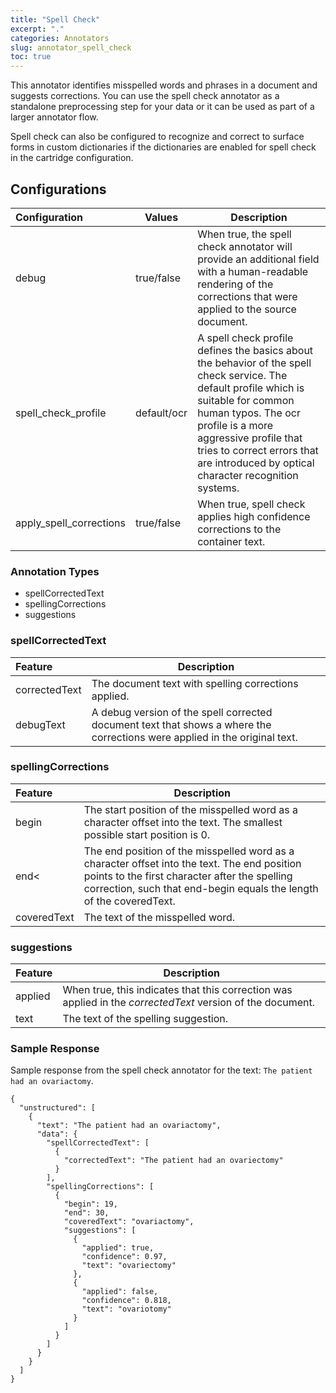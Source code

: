 ```yaml
---
title: "Spell Check"
excerpt: "."
categories: Annotators
slug: annotator_spell_check
toc: true
---
```

<!--                                                                    -->
<!-- (C) Copyright Merative US L.P. and others 2011, 2023               -->
<!--                                                                    -->
<!-- SPDX-License-Identifier: Apache-2.0                                -->
<!--                                                                    -->

<!-- # Spell Check -->

This annotator identifies misspelled words and phrases in a document and suggests corrections.  You can use the spell check annotator as a standalone preprocessing step for your data or it can be used as part of a larger annotator flow.

Spell check can also be configured to recognize and correct to surface forms in custom dictionaries if the dictionaries are enabled for spell check in the cartridge configuration.

## Configurations

| Configuration | Values | Description |
|:--------------|--------|-------------|
| debug | true/false | When true, the spell check annotator will provide an additional field with a human-readable rendering of the corrections that were applied to the source document. |
| spell_check_profile | default/ocr | A spell check profile defines the basics about the behavior of the spell check service. The default profile which is suitable for common human typos. The ocr profile is a more aggressive profile that tries to correct errors that are introduced by optical character recognition systems. |
| apply_spell_corrections | true/false | When true, spell check applies high confidence corrections to the container text. |

### Annotation Types

* spellCorrectedText
* spellingCorrections
* suggestions

### spellCorrectedText

| Feature | Description |
|:--------|-------------|
| correctedText | The document text with spelling corrections applied. |
| debugText | A debug version of the spell corrected document text that shows a where the corrections were applied in the original text. |

### spellingCorrections

| Feature | Description |
|:--------|-------------|
| begin | The start position of the misspelled word as a character offset into the text.  The smallest possible start position is 0. |
| end< | The end position of the misspelled word as a character offset into the text.  The end position points to the first character after the spelling correction, such that end-begin equals the length of the coveredText. |
| coveredText | The text of the misspelled word. |

### suggestions

| Feature | Description |
|:--------|-------------|
| applied | When true, this indicates that this correction was applied in the _correctedText_ version of the document. |
| text | The text of the spelling suggestion. |

### Sample Response

Sample response from the spell check annotator for the text: `The patient had an ovariactomy`.

```
{
  "unstructured": [
    {
      "text": "The patient had an ovariactomy",
      "data": {
        "spellCorrectedText": [
          {
            "correctedText": "The patient had an ovariectomy"
          }
        ],
        "spellingCorrections": [
          {
            "begin": 19,
            "end": 30,
            "coveredText": "ovariactomy",
            "suggestions": [
              {
                "applied": true,
                "confidence": 0.97,
                "text": "ovariectomy"
              },
              {
                "applied": false,
                "confidence": 0.818,
                "text": "ovariotomy"
              }
            ]
          }
        ]
      }
    }
  ]
}
```
